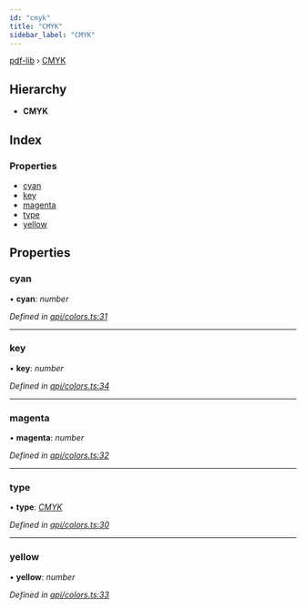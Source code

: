 ```yaml
---
id: "cmyk"
title: "CMYK"
sidebar_label: "CMYK"
---
```


[pdf-lib](../index.md) › [CMYK](cmyk.md)

## Hierarchy

* **CMYK**

## Index

### Properties

* [cyan](cmyk.md#cyan)
* [key](cmyk.md#key)
* [magenta](cmyk.md#magenta)
* [type](cmyk.md#type)
* [yellow](cmyk.md#yellow)

## Properties

###  cyan

• **cyan**: *number*

*Defined in [api/colors.ts:31](https://github.com/Hopding/pdf-lib/blob/6ac676a/src/api/colors.ts#L31)*

___

###  key

• **key**: *number*

*Defined in [api/colors.ts:34](https://github.com/Hopding/pdf-lib/blob/6ac676a/src/api/colors.ts#L34)*

___

###  magenta

• **magenta**: *number*

*Defined in [api/colors.ts:32](https://github.com/Hopding/pdf-lib/blob/6ac676a/src/api/colors.ts#L32)*

___

###  type

• **type**: *[CMYK](../enums/colortypes.md#cmyk)*

*Defined in [api/colors.ts:30](https://github.com/Hopding/pdf-lib/blob/6ac676a/src/api/colors.ts#L30)*

___

###  yellow

• **yellow**: *number*

*Defined in [api/colors.ts:33](https://github.com/Hopding/pdf-lib/blob/6ac676a/src/api/colors.ts#L33)*
